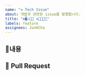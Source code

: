 ```yaml
---
name: "⚒️ Tech Issue"
about: 개발과 관련된 issue를 발행합니다.
title: "⚙️🖥️♺📝🔐 ⚒️🔧🚀🚨🧹"
labels: feature
assignees: JunHCha
---
```


## 📍내용

## 📍 Pull Request
